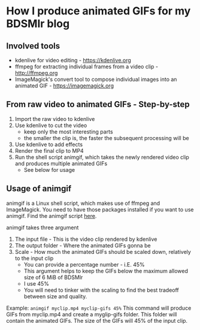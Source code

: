 # How I produce animated GIFs for my BDSMlr blog

## Involved tools
- kdenlive for video editing - https://kdenlive.org
- ffmpeg for extracting individual frames from a video clip - http://ffmpeg.org
- ImageMagick's convert tool to compose individual images into an animated GIF - https://imagemagick.org

## From raw video to animated GIFs - Step-by-step 
1. Import the raw video to kdenlive
2. Use kdenlive to cut the video
    - keep only the most interesting parts
    - the smaller the clip is, the faster the subsequent processing will be
3. Use kdenlive to add effects
4. Render the final clip to MP4
5. Run the shell script animgif, which takes the newly rendered video clip and produces multiple animated GIFs
    - See below for usage
  
## Usage of animgif
animgif is a Linux shell script, which makes use of ffmpeg and ImageMagick. You need to have those packages installed if you want to use animgif. Find the animgif script [here](animgif.sh).

animgif takes three argument
1. The input file - This is the video clip rendered by kdenlive
2. The output folder - Where the animated GIFs gonna be
3. Scale - How much the animated GIFs should be scaled down, relatively to the input clip 
    - You can provide a percentage number - i.E. 45%
    - This argument helps to keep the GIFs below the maximum allowed size of 6 MiB of BDSMlr
    - I use 45%
    - You will need to tinker with the scaling to find the best tradeoff between size and quality.

Example: `animgif myclip.mp4 myclip-gifs 45%`
This command will produce GIFs from myclip.mp4 and create a myglip-gifs folder. This folder will contain the animated GIFs. 
The size of the GIFs will 45% of the input clip.
